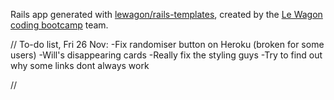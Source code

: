 Rails app generated with [lewagon/rails-templates](https://github.com/lewagon/rails-templates), created by the [Le Wagon coding bootcamp](https://www.lewagon.com) team.


//
To-do list, Fri 26 Nov:
-Fix randomiser button on Heroku (broken for some users)
-Will's disappearing cards
-Really fix the styling guys
-Try to find out why some links dont always work




//
